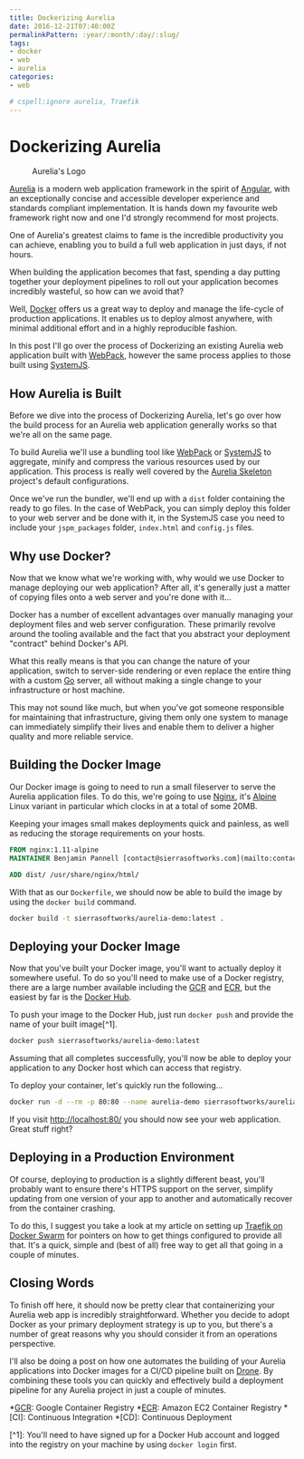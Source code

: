```yaml
---
title: Dockerizing Aurelia
date: 2016-12-21T07:40:00Z
permalinkPattern: :year/:month/:day/:slug/
tags:
- docker
- web
- aurelia
categories:
- web

# cspell:ignore aurelia, Traefik
---
```


# Dockerizing Aurelia

<Figure src="https://cdn.sierrasoftworks.com/blog/aurelia_logo.png" alt="Aurelia's logo">
Aurelia's Logo
</Figure>

[Aurelia](http://aurelia.io) is a modern web application framework in the spirit of [Angular](https://angularjs.org),
with an exceptionally concise and accessible developer experience and
standards compliant implementation. It is hands down my favourite web
framework right now and one I'd strongly recommend for most projects.

One of Aurelia's greatest claims to fame is the incredible productivity
you can achieve, enabling you to build a full web application in just
days, if not hours.

When building the application becomes that fast, spending a day putting
together your deployment pipelines to roll out your application becomes
incredibly wasteful, so how can we avoid that?

Well, [Docker](https://www.docker.com) offers us a great way to deploy and manage the life-cycle
of production applications. It enables us to deploy almost anywhere, with
minimal additional effort and in a highly reproducible fashion.

In this post I'll go over the process of Dockerizing an existing Aurelia
web application built with [WebPack](https://webpack.github.io/), however the same process applies to
those built using [SystemJS](https://github.com/systemjs/systemjs).

<!-- more -->

## How Aurelia is Built

Before we dive into the process of Dockerizing Aurelia, let's go over how
the build process for an Aurelia web application generally works so that
we're all on the same page.

To build Aurelia we'll use a bundling tool like [WebPack](https://webpack.github.io/) or [SystemJS](https://github.com/systemjs/systemjs)
to aggregate, minify and compress the various resources used by our application.
This process is really well covered by the [Aurelia Skeleton](https://github.com/aurelia/skeleton-navigation) project's
default configurations.

Once we've run the bundler, we'll end up with a `dist` folder containing the
ready to go files. In the case of WebPack, you can simply deploy this folder
to your web server and be done with it, in the SystemJS case you need to include
your `jspm_packages` folder, `index.html` and `config.js` files.

## Why use Docker?

Now that we know what we're working with, why would we use Docker to manage
deploying our web application? After all, it's generally just a matter of copying
files onto a web server and you're done with it...

Docker has a number of excellent advantages over manually managing your deployment
files and web server configuration. These primarily revolve around the tooling available
and the fact that you abstract your deployment "contract" behind Docker's API.

What this really means is that you can change the nature of your application, switch
to server-side rendering or even replace the entire thing with a custom [Go](https://golang.org/)
server, all without making a single change to your infrastructure or host machine.

This may not sound like much, but when you've got someone responsible for maintaining
that infrastructure, giving them only one system to manage can immediately simplify
their lives and enable them to deliver a higher quality and more reliable service.

## Building the Docker Image

Our Docker image is going to need to run a small fileserver to serve the Aurelia
application files. To do this, we're going to use [Nginx](https://hub.docker.com/_/nginx/), it's [Alpine](https://alpinelinux.org/) Linux
variant in particular which clocks in at a total of some 20MB.

Keeping your images small makes deployments quick and painless, as well as reducing
the storage requirements on your hosts.

```dockerfile
FROM nginx:1.11-alpine
MAINTAINER Benjamin Pannell [contact@sierrasoftworks.com](mailto:contact@sierrasoftworks.com)

ADD dist/ /usr/share/nginx/html/
```

With that as our `Dockerfile`, we should now be able to build the image by using
the `docker build` command.

```sh
docker build -t sierrasoftworks/aurelia-demo:latest .
```

## Deploying your Docker Image

Now that you've built your Docker image, you'll want to actually deploy it somewhere
useful. To do so you'll need to make use of a Docker registry, there are a large number
available including the [GCR](https://cloud.google.com/container-registry/) and [ECR](https://aws.amazon.com/ecr/), but the easiest by far is the [Docker Hub](https://hub.docker.com/).

To push your image to the Docker Hub, just run `docker push` and provide the name of your
built image\[^1\].

```sh
docker push sierrasoftworks/aurelia-demo:latest
```

Assuming that all completes successfully, you'll now be able to deploy your application to
any Docker host which can access that registry.

To deploy your container, let's quickly run the following...

```sh
docker run -d --rm -p 80:80 --name aurelia-demo sierrasoftworks/aurelia-demo:latest
```

If you visit [http://localhost:80/](http://localhost:80/) you should now see your web application. Great stuff right?

## Deploying in a Production Environment

Of course, deploying to production is a slightly different beast, you'll probably
want to ensure there's HTTPS support on the server, simplify updating from one version
of your app to another and automatically recover from the container crashing.

To do this, I suggest you take a look at my article on setting up [Traefik on Docker Swarm](/2016/12/11/traefik-on-swarm/)
for pointers on how to get things configured to provide all that. It's a quick, simple and
(best of all) free way to get all that going in a couple of minutes.

## Closing Words

To finish off here, it should now be pretty clear that containerizing your Aurelia web
app is incredibly straightforward. Whether you decide to adopt Docker as your primary
deployment strategy is up to you, but there's a number of great reasons why you should
consider it from an operations perspective.

I'll also be doing a post on how one automates the building of your Aurelia applications
into Docker images for a CI/CD pipeline built on [Drone](https://github.com/drone/drone). By combining these tools you
can quickly and effectively build a deployment pipeline for any Aurelia project in just
a couple of minutes.

\*[GCR](https://cloud.google.com/container-registry/): Google Container Registry
\*[ECR](https://aws.amazon.com/ecr/): Amazon EC2 Container Registry
\*\[CI\]: Continuous Integration
\*\[CD\]: Continuous Deployment

\[^1\]: You'll need to have signed up for a Docker Hub account and logged into the registry
on your machine by using `docker login` first.
